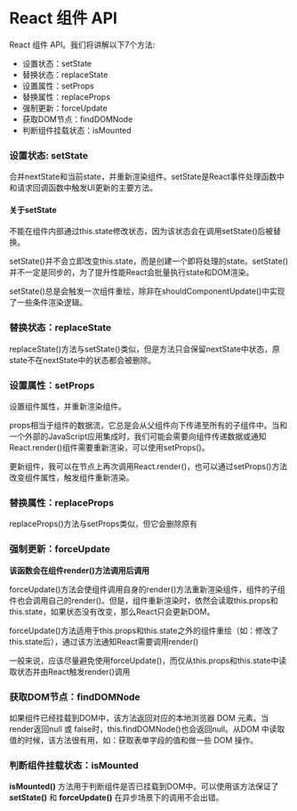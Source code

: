 # React 组件 API
React 组件 API。我们将讲解以下7个方法:

* 设置状态：setState
* 替换状态：replaceState
* 设置属性：setProps
* 替换属性：replaceProps
* 强制更新：forceUpdate
* 获取DOM节点：findDOMNode
* 判断组件挂载状态：isMounted

### 设置状态: setState
合并nextState和当前state，并重新渲染组件。setState是React事件处理函数中和请求回调函数中触发UI更新的主要方法。

#### 关于setState
不能在组件内部通过this.state修改状态，因为该状态会在调用setState()后被替换。

setState()并不会立即改变this.state，而是创建一个即将处理的state。setState()并不一定是同步的，为了提升性能React会批量执行state和DOM渲染。

setState()总是会触发一次组件重绘，除非在shouldComponentUpdate()中实现了一些条件渲染逻辑。

### 替换状态：replaceState
replaceState()方法与setState()类似，但是方法只会保留nextState中状态，原state不在nextState中的状态都会被删除。

### 设置属性：setProps
设置组件属性，并重新渲染组件。

props相当于组件的数据流，它总是会从父组件向下传递至所有的子组件中。当和一个外部的JavaScript应用集成时，我们可能会需要向组件传递数据或通知React.render()组件需要重新渲染，可以使用setProps()。

更新组件，我可以在节点上再次调用React.render()，也可以通过setProps()方法改变组件属性，触发组件重新渲染。

### 替换属性：replaceProps
replaceProps()方法与setProps类似，但它会删除原有

### 强制更新：forceUpdate
**该函数会在组件render()方法调用后调用**

forceUpdate()方法会使组件调用自身的render()方法重新渲染组件，组件的子组件也会调用自己的render()。但是，组件重新渲染时，依然会读取this.props和this.state，如果状态没有改变，那么React只会更新DOM。

forceUpdate()方法适用于this.props和this.state之外的组件重绘（如：修改了this.state后），通过该方法通知React需要调用render()

一般来说，应该尽量避免使用forceUpdate()，而仅从this.props和this.state中读取状态并由React触发render()调用

### 获取DOM节点：findDOMNode
如果组件已经挂载到DOM中，该方法返回对应的本地浏览器 DOM 元素。当render返回null 或 false时，this.findDOMNode()也会返回null。从DOM 中读取值的时候，该方法很有用，如：获取表单字段的值和做一些 DOM 操作。

### 判断组件挂载状态：isMounted
**isMounted()** 方法用于判断组件是否已挂载到DOM中。可以使用该方法保证了 **setState()** 和 **forceUpdate()** 在异步场景下的调用不会出错。
